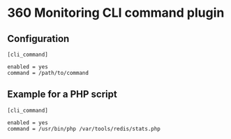 # 360 Monitoring CLI command plugin



## Configuration

```
[cli_command]

enabled = yes
command = /path/to/command
```


## Example for a PHP script

```
[cli_command]

enabled = yes
command = /usr/bin/php /var/tools/redis/stats.php
```
